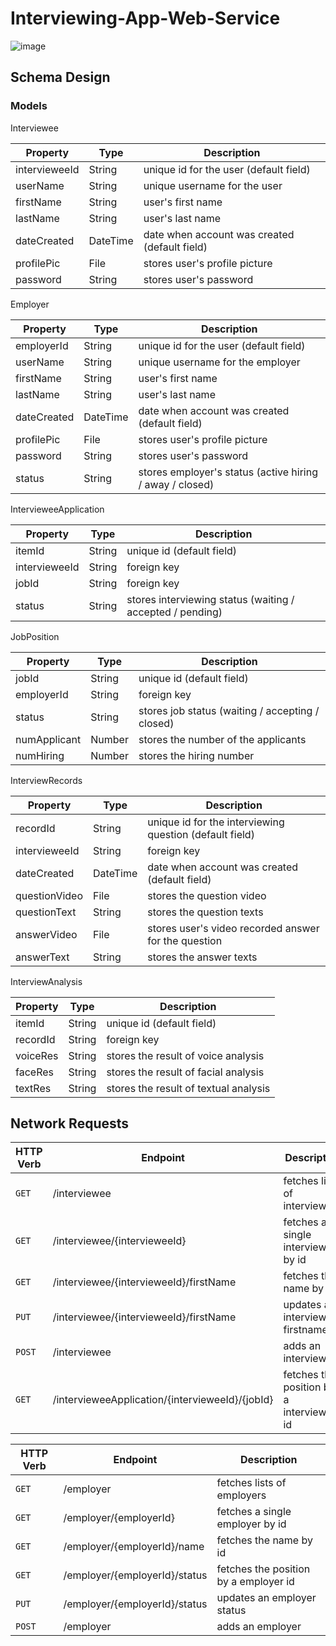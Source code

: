 # Interviewing-App-Web-Service

![image](https://user-images.githubusercontent.com/83794482/143147314-cce498e4-6b1f-41a3-8ba7-41413293fe19.png)

## Schema Design

### Models

Interviewee

| Property  | Type | Description |
| ------------- | ------------- | -------------|
| intervieweeId | String | unique id for the user (default field) |
| userName | String  | unique username for the user |
| firstName  | String  | user's first name |
| lastName  | String  | user's last name |
| dateCreated | DateTime  | date when account was created (default field) |
| profilePic | File  | stores user's profile picture |
| password  | String  | stores user's password |
    
Employer

| Property  | Type | Description |
| ------------- | ------------- | -------------|
| employerId | String | unique id for the user (default field) |
| userName | String  | unique username for the employer |
| firstName  | String  | user's first name |
| lastName  | String  | user's last name |
| dateCreated | DateTime  | date when account was created (default field) |
| profilePic | File  | stores user's profile picture |
| password  | String  | stores user's password |
| status  | String  | stores employer's status (active hiring / away / closed) |

IntervieweeApplication

| Property  | Type | Description |
| ------------- | ------------- | -------------|
| itemId | String | unique id (default field) |
| intervieweeId | String | foreign key |
| jobId | String | foreign key |
| status | String | stores interviewing status (waiting / accepted / pending) |

JobPosition

| Property  | Type | Description |
| ------------- | ------------- | -------------|
| jobId | String | unique id (default field) |
| employerId | String | foreign key |
| status | String | stores job status (waiting / accepting / closed) |
| numApplicant | Number | stores the number of the applicants |
| numHiring | Number | stores the hiring number |

InterviewRecords

| Property  | Type | Description |
| ------------- | ------------- | -------------|
| recordId | String | unique id for the interviewing question (default field) |
| intervieweeId | String | foreign key |
| dateCreated | DateTime  | date when account was created (default field) |
| questionVideo | File  | stores the question video |
| questionText | String  | stores the question texts |
| answerVideo | File  | stores user's video recorded answer for the question |
| answerText | String | stores the answer texts |

InterviewAnalysis

| Property  | Type | Description |
| ------------- | ------------- | -------------|
| itemId | String | unique id (default field) |
| recordId | String | foreign key |
| voiceRes | String | stores the result of voice analysis |
| faceRes | String | stores the result of facial analysis |
| textRes | String | stores the result of textual analysis |

## Network Requests

|HTTP Verb | Endpoint | Description |
|--------------|--------------|------------|
| `GET` | /interviewee | fetches lists of interviewees|
| `GET` | /interviewee/{intervieweeId} | fetches a single interviewee by id |
| `GET` | /interviewee/{intervieweeId}/firstName | fetches the name by id |
| `PUT` | /interviewee/{intervieweeId}/firstName | updates an interviewee firstname |
| `POST` | /interviewee | adds an interviewee |
| `GET` | /intervieweeApplication/{intervieweeId}/{jobId} | fetches the position by a interviewee id |
    
| HTTP Verb | Endpoint | Description
   ----------|-----------|------------
| `GET` | /employer | fetches lists of employers |
| `GET` | /employer/{employerId} | fetches a single employer by id |
| `GET` | /employer/{employerId}/name | fetches the name by id |
| `GET` | /employer/{employerId}/status | fetches the position by a employer id |
| `PUT` | /employer/{employerId}/status | updates an employer status |
| `POST` | /employer | adds an employer |
